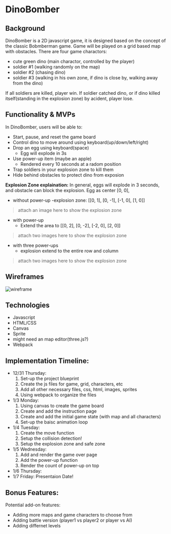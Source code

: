 # DinoBomber
## Background
DinoBomber is a 2D javascript game, it is designed based on the concept of the classic Bobmberman game. Game will be played on a grid based map with obstacles. There are four game charactors: 
- cute green dino (main charactor, controlled by the player)
- soldier #1 (walking randomly on the map)
- soldier #2 (chasing dino)
- soldier #3 (walking in his own zone, if dino is close by, walking away from the dino)

If all soldiers are killed, player win. If soldier catched dino, or if dino killed itself(standing in the explosion zone) by acident, player lose. 

## Functionality & MVPs
In DinoBomber, users will be able to:
- Start, pause, and reset the game board
- Control dino to move around using keyboard(up/down/left/right)
- Drop an egg using keyboard(space)
  - Egg will explode in 3s  
- Use power-up item (maybe an apple)
  - Rendered every 10 seconds at a radom position
- Trap soldiers in your explosion zone to kill them  
- Hide behind obstacles to protect dino from exposion

**Explosion Zone explaination:**
In general, eggs will explode in 3 seconds, and obstacle can block the explosion. Egg as center [0, 0],
- without power-up
  -explosion zone: [[0, 1], [0, -1], [-1, 0], [1, 0]]
> attach an image here to show the explosion zone
- with power-up
  - Extend the area to [[0, 2], [0, -2], [-2, 0], [2, 0]]
>attach two images here to show the explosion zone
- with three power-ups
  - explosion extend to the entire row and column
>attach two images here to show the explosion zone

## Wireframes
![wireframe](https://wireframe.cc/hqUg1P)
## Technologies
- Javascript
- HTML/CSS
- Canvas
- Sprite
- might need an map editor(three.js?)
- Webpack

## Implementation Timeline:
- 12/31 Thursday: 
  1. Set-up the project blueprint 
  2. Create the js files for game, grid, characters, etc 
  3. Add all other necessary files, css, html, images, sprites
  4. Using webpack to organize the files
- 1/3 Monday:
  1. Using canvas to create the game board
  2. Create and add the instruction page
  3. Create and add the initial game state (with map and all characters)
  4. Set-up the baisc animation loop
- 1/4 Tuesday:
  1. Create the move function
  2. Setup the collision detection!
  3. Setup the explosion zone and safe zone
- 1/5 Wednesday:
  1. Add and render the game over page
  2. Add the power-up function
  3. Render the count of power-up on top
- 1/6 Thursday: 
- 1/7 Friday: Presentaion Date!

## Bonus Features:
Potential add-on features:
- Adding more maps and game characters to choose from
- Adding battle version (player1 vs player2 or player vs AI)
- Adding differnet levels
